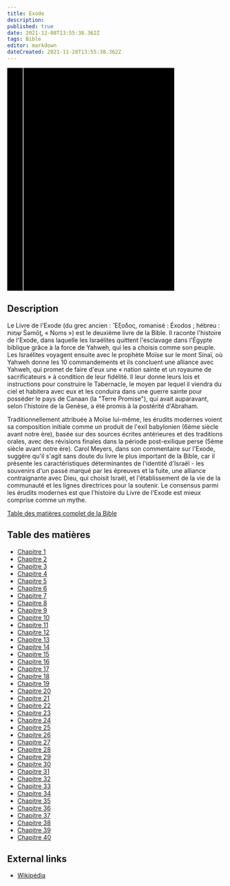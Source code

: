 ```yaml
---
title: Exode
description: 
published: true
date: 2021-12-08T13:55:38.362Z
tags: Bible
editor: markdown
dateCreated: 2021-11-28T13:55:38.362Z
---
```


<div class="urantiapedia-book-front urantiapedia-book-bible">
<svg xmlns="http://www.w3.org/2000/svg"
	width="102.6mm" height="136.8mm"
	viewBox="0 0 102.6 136.8" version="1.1">
	<g transform="translate(-7,-5)">
		<rect width="9.6" height="136.8" x="7" y="5" />
		<rect width="96.9" height="136.8" x="17" y="5" />
		<text style="font-size:5px" x="61" y="22">LA BIBLE</text>
		<text style="font-size:4px" x="61" y="125">French Louis Segond Bible, 1910</text>
		<text style="font-size:9px" x="61" y="60">Exode</text>
	</g>
</svg>
</div>

## Description


Le Livre de l'Exode (du grec ancien : Ἔξοδος, romanisé : Éxodos ; hébreu : שְׁמוֹת Šəmōṯ, « Noms ») est le deuxième livre de la Bible. Il raconte l'histoire de l'Exode, dans laquelle les Israélites quittent l'esclavage dans l'Égypte biblique grâce à la force de Yahweh, qui les a choisis comme son peuple. Les Israélites voyagent ensuite avec le prophète Moïse sur le mont Sinaï, où Yahweh donne les 10 commandements et ils concluent une alliance avec Yahweh, qui promet de faire d'eux une « nation sainte et un royaume de sacrificateurs » à condition de leur fidélité. Il leur donne leurs lois et instructions pour construire le Tabernacle, le moyen par lequel il viendra du ciel et habitera avec eux et les conduira dans une guerre sainte pour posséder le pays de Canaan (la "Terre Promise"), qui avait auparavant, selon l'histoire de la Genèse, a été promis à la postérité d'Abraham.

Traditionnellement attribuée à Moïse lui-même, les érudits modernes voient sa composition initiale comme un produit de l'exil babylonien (6ème siècle avant notre ère), basée sur des sources écrites antérieures et des traditions orales, avec des révisions finales dans la période post-exilique perse (5ème siècle avant notre ère). Carol Meyers, dans son commentaire sur l'Exode, suggère qu'il s'agit sans doute du livre le plus important de la Bible, car il présente les caractéristiques déterminantes de l'identité d'Israël - les souvenirs d'un passé marqué par les épreuves et la fuite, une alliance contraignante avec Dieu, qui choisit Israël, et l'établissement de la vie de la communauté et les lignes directrices pour la soutenir. Le consensus parmi les érudits modernes est que l'histoire du Livre de l'Exode est mieux comprise comme un mythe. 


[Table des matières complet de la Bible](/fr/index/bible)

## Table des matières

- [Chapitre 1](/fr/Bible/Exodus/1)
- [Chapitre 2](/fr/Bible/Exodus/2)
- [Chapitre 3](/fr/Bible/Exodus/3)
- [Chapitre 4](/fr/Bible/Exodus/4)
- [Chapitre 5](/fr/Bible/Exodus/5)
- [Chapitre 6](/fr/Bible/Exodus/6)
- [Chapitre 7](/fr/Bible/Exodus/7)
- [Chapitre 8](/fr/Bible/Exodus/8)
- [Chapitre 9](/fr/Bible/Exodus/9)
- [Chapitre 10](/fr/Bible/Exodus/10)
- [Chapitre 11](/fr/Bible/Exodus/11)
- [Chapitre 12](/fr/Bible/Exodus/12)
- [Chapitre 13](/fr/Bible/Exodus/13)
- [Chapitre 14](/fr/Bible/Exodus/14)
- [Chapitre 15](/fr/Bible/Exodus/15)
- [Chapitre 16](/fr/Bible/Exodus/16)
- [Chapitre 17](/fr/Bible/Exodus/17)
- [Chapitre 18](/fr/Bible/Exodus/18)
- [Chapitre 19](/fr/Bible/Exodus/19)
- [Chapitre 20](/fr/Bible/Exodus/20)
- [Chapitre 21](/fr/Bible/Exodus/21)
- [Chapitre 22](/fr/Bible/Exodus/22)
- [Chapitre 23](/fr/Bible/Exodus/23)
- [Chapitre 24](/fr/Bible/Exodus/24)
- [Chapitre 25](/fr/Bible/Exodus/25)
- [Chapitre 26](/fr/Bible/Exodus/26)
- [Chapitre 27](/fr/Bible/Exodus/27)
- [Chapitre 28](/fr/Bible/Exodus/28)
- [Chapitre 29](/fr/Bible/Exodus/29)
- [Chapitre 30](/fr/Bible/Exodus/30)
- [Chapitre 31](/fr/Bible/Exodus/31)
- [Chapitre 32](/fr/Bible/Exodus/32)
- [Chapitre 33](/fr/Bible/Exodus/33)
- [Chapitre 34](/fr/Bible/Exodus/34)
- [Chapitre 35](/fr/Bible/Exodus/35)
- [Chapitre 36](/fr/Bible/Exodus/36)
- [Chapitre 37](/fr/Bible/Exodus/37)
- [Chapitre 38](/fr/Bible/Exodus/38)
- [Chapitre 39](/fr/Bible/Exodus/39)
- [Chapitre 40](/fr/Bible/Exodus/40)

## External links

- [Wikipédia](https://en.wikipedia.org/wiki/Book_of_Exodus)